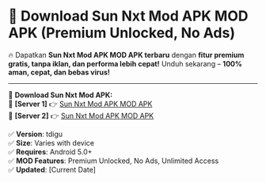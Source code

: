 # 🚀 Download Sun Nxt Mod APK MOD APK (Premium Unlocked, No Ads)  

🔥 Dapatkan **Sun Nxt Mod APK MOD APK terbaru** dengan **fitur premium gratis, tanpa iklan, dan performa lebih cepat!** Unduh sekarang – **100% aman, cepat, dan bebas virus!**  

---


🔽 **Download Sun Nxt Mod APK:**  
🔹 **[Server 1]** 👉 [Sun Nxt Mod APK MOD APK](https://apkcomod.com?title=Sun_Nxt_Mod_APK)  
🔹 **[Server 2]** 👉 [Sun Nxt Mod APK MOD APK](https://apkcomod.com?title=Sun_Nxt_Mod_APK)  


✅ **Version**: tdigu  
✅ **Size**: Varies with device  
✅ **Requires**: Android 5.0+  
✅ **MOD Features**: Premium Unlocked, No Ads, Unlimited Access  
✅ **Updated**: [Current Date]  